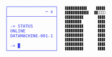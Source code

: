 <html lang="en">
<head>
<meta charset="UTF-8">
<meta name="viewport" content="width=device-width, initial-scale=1.0">
<title>ASCII Animation</title>
<style>
  .container {
    display: flex;
    justify-content: left; /* Center the content horizontally */
    align-items: left; /* Center the content vertically */
    height: 100vh; /* Use the full viewport height */
  }
  .ascii-animation {
    font-family: monospace;
    font-size: 8px; /* Adjust the font size */
    line-height: 6px; /* Adjust the line height */
    white-space: pre;
  }
  .white {
    color: #FFFFFF;
  }
  @keyframes blink {
    0% { opacity: 1; }
    50% { opacity: 0; }
    100% { opacity: 1; }
  }
  .blink {
    animation: blink 1s infinite;
  }
  pre {
    font-family: monospace;
    font-size: 11px; /* Adjust the font size */
    display: inline-block; /* Make the pre tag size to its content */
    color: #2e37ed; /* Set the text color to iridescent blue */
    text-align: center; /* Center the text horizontally */
  }
  .second-output {
    margin-top: 13px; /* Move the second output down by 2px */
  }
</style>
</head>
<body>
<div class="container">
  <div>
    <pre>
  ┌───────────────────┐
  │               ─ x │
  ├───────────────────┤
  │                   │
  │ -> STATUS         │
  │ ONLINE            │
  │ DATAMACHINE-001-1 │
  │                   │
  │ -> <span class="blink">▉</span>              │
  └───────────────────┘
    </pre>
  </div>
  <div class="ascii-animation second-output" id="ascii-animation">
    <span>▊▊▊▊▊▊▊▊▊▊▊▊<span class="white">⎕⎕⎕⎕⎕</span>▊▊▊▊▊</span><br>
    <span>▊▊▊▊▊▊▊▊▊▊▊▊▊<span class="white">⎕⎕⎕</span>▊▊⎕⎕⎕⎕</span><br>
    <span>▊▊▊▊▊▊▊▊▊▊<span class="white">⎕⎕⎕⎕⎕⎕⎕⎕</span>▊▊▊▊</span><br>
    <span>▊▊▊▊▊▊▊▊▊ <span class="white">⎕⎕⎕⎕⎕⎕⎕⎕</span>▊▊▊▊</span><br>
    <span>▊▊▊▊▊▊▊▊▊▊<span class="white">⎕⎕⎕⎕⎕⎕⎕⎕</span>▊▊▊▊</span><br>
    <span>▊▊▊▊▊▊▊▊▊▊<span class="white">⎕⎕⎕⎕⎕⎕⎕⎕</span>▊▊▊▊</span><br>
    <span>▊▊▊▊▊▊▊▊▊▊<span class="white">⎕⎕⎕⎕⎕⎕⎕⎕</span>▊▊▊▊</span><br>
    <span>▊▊▊▊▊▊▊▊▊▊<span class="white">⎕⎕⎕⎕⎕⎕⎕⎕</span>▊▊▊▊</span><br>
    <span>▊▊▊▊▊▊▊▊▊▊<span class="white">⎕⎕⎕⎕⎕⎕⎕⎕</span>▊▊▊▊</span><br>
    <span>▊▊▊▊▊▊▊▊▊▊<span class="white">⎕⎕⎕⎕⎕⎕⎕⎕</span>▊▊▊▊</span><br>

  </div>
</div>
<script>
  const rows = document.querySelectorAll('.ascii-animation span');
  let indices = Array.from({length: rows.length}, () => Math.floor(Math.random() * rows[0].textContent.length));

  function animateRows() {
    rows.forEach((row, rowIndex) => {
      let content = '';
      for (let i = 0; i < row.textContent.length; i++) {
        content += (i === indices[rowIndex]) ? '<span class="white">⎕</span>' : '▊';
      }
      row.innerHTML = content;
    });
    indices = indices.map(index => (index + 1) % rows[0].textContent.length);
  }

  setInterval(animateRows, 200); // Adjust the interval for speed
</script>
</body>
</html>
